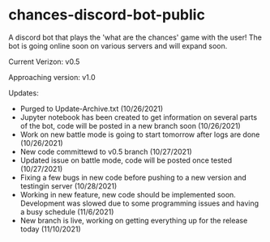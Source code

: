 # chances-discord-bot-public
A discord bot that plays the 'what are the chances' game with the user! The bot is going online soon on various servers and will expand soon.

Current Verizon: v0.5

Approaching version: v1.0

Updates:
- Purged to Update-Archive.txt (10/26/2021)
- Jupyter notebook has been created to get information on several parts of the bot, code will be posted in a new branch soon (10/26/2021)
- Work on new battle mode is going to start tomorrow after logs are done (10/26/2021)
- New code committewd to v0.5 branch (10/27/2021)
- Updated issue on battle mode, code will be posted once tested (10/27/2021)
- Fixing a few bugs in new code before pushing to a new version and testingin server (10/28/2021)
- Working in new feature, new code should be implemented soon. Development was slowed due to some programming issues and having a busy schedule (11/6/2021)
- New branch is live, working on getting everything up for the release today (11/10/2021)
